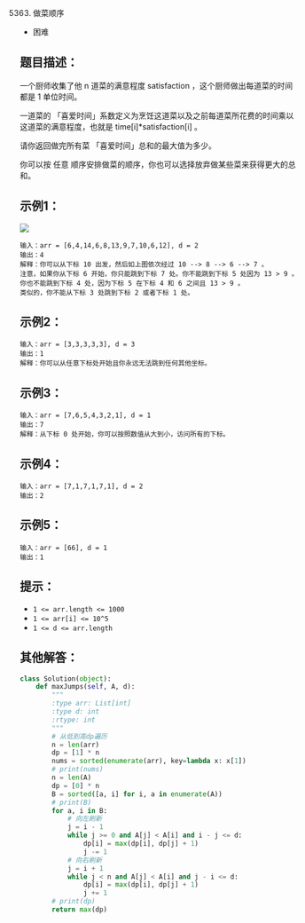 5363. 做菜顺序

- 困难

## 题目描述：
一个厨师收集了他 n 道菜的满意程度 satisfaction ，这个厨师做出每道菜的时间都是 1 单位时间。

一道菜的 「喜爱时间」系数定义为烹饪这道菜以及之前每道菜所花费的时间乘以这道菜的满意程度，也就是 time[i]*satisfaction[i] 。

请你返回做完所有菜 「喜爱时间」总和的最大值为多少。

你可以按 任意 顺序安排做菜的顺序，你也可以选择放弃做某些菜来获得更大的总和。

## 示例1：
![](https://assets.leetcode-cn.com/aliyun-lc-upload/uploads/2020/02/02/meta-chart.jpeg)
```
输入：arr = [6,4,14,6,8,13,9,7,10,6,12], d = 2
输出：4
解释：你可以从下标 10 出发，然后如上图依次经过 10 --> 8 --> 6 --> 7 。
注意，如果你从下标 6 开始，你只能跳到下标 7 处。你不能跳到下标 5 处因为 13 > 9 。你也不能跳到下标 4 处，因为下标 5 在下标 4 和 6 之间且 13 > 9 。
类似的，你不能从下标 3 处跳到下标 2 或者下标 1 处。
```

## 示例2：
```
输入：arr = [3,3,3,3,3], d = 3
输出：1
解释：你可以从任意下标处开始且你永远无法跳到任何其他坐标。
```

## 示例3：
```
输入：arr = [7,6,5,4,3,2,1], d = 1
输出：7
解释：从下标 0 处开始，你可以按照数值从大到小，访问所有的下标。
```

## 示例4：
```
输入：arr = [7,1,7,1,7,1], d = 2
输出：2
```

## 示例5：
```
输入：arr = [66], d = 1
输出：1
```

## 提示：
- `1 <= arr.length <= 1000`
- `1 <= arr[i] <= 10^5`
- `1 <= d <= arr.length`

## 其他解答：
``` python
class Solution(object):
    def maxJumps(self, A, d):
        """
        :type arr: List[int]
        :type d: int
        :rtype: int
        """
        # 从低到高dp遍历
        n = len(arr)
        dp = [1] * n
        nums = sorted(enumerate(arr), key=lambda x: x[1])
        # print(nums)
        n = len(A)
        dp = [0] * n
        B = sorted([a, i] for i, a in enumerate(A))
        # print(B)
        for a, i in B:
            # 向左刷新
            j = i - 1
            while j >= 0 and A[j] < A[i] and i - j <= d:
                dp[i] = max(dp[i], dp[j] + 1)
                j -= 1
            # 向右刷新
            j = i + 1
            while j < n and A[j] < A[i] and j - i <= d:
                dp[i] = max(dp[i], dp[j] + 1)
                j += 1
        # print(dp)
        return max(dp)
```

